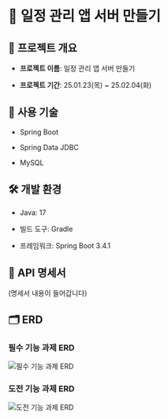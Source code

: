 # 📅 일정 관리 앱 서버 만들기

## 📝 프로젝트 개요

- **프로젝트 이름**: 일정 관리 앱 서버 만들기

- **프로젝트 기간**: 25.01.23(목) ~ 25.02.04(화)

## 🚀 사용 기술

- Spring Boot

- Spring Data JDBC

- MySQL

## 🛠 개발 환경

- Java: 17

- 빌드 도구: Gradle

- 프레임워크: Spring Boot 3.4.1

## 📖 API 명세서

(명세서 내용이 들어갑니다)

## 🗂 ERD

### 필수 기능 과제 ERD

![필수 기능 과제 ERD](https://github.com/user-attachments/assets/81e345ff-75b0-47b0-94a6-d6860f6002ad)

### 도전 기능 과제 ERD

![도전 기능 과제 ERD](https://github.com/user-attachments/assets/15cb2f1c-b834-46f1-a8bf-252c2ebcc93f)

